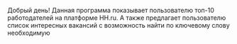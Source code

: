 Добрый день!
Данная программа показывает пользователю топ-10 работодателей на платформе HH.ru.
А также предлагает пользователю список интересных вакансий
с возможность найти по ключевому слову необходимую